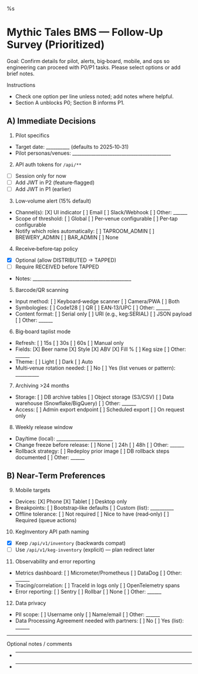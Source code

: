 %s
# Mythic Tales BMS — Follow‑Up Survey (Prioritized)

Goal: Confirm details for pilot, alerts, big‑board, mobile, and ops so engineering can proceed with P0/P1 tasks. Please select options or add brief notes.

Instructions
- Check one option per line unless noted; add notes where helpful.
- Section A unblocks P0; Section B informs P1.

## A) Immediate Decisions

1) Pilot specifics
- Target date: __________ (defaults to 2025‑10‑31)
- Pilot personas/venues: __________________________________________

2) API auth tokens for `/api/**`
- [ ] Session only for now
- [ ] Add JWT in P2 (feature‑flagged)
- [ ] Add JWT in P1 (earlier)

3) Low‑volume alert (15% default)
- Channel(s): [X] UI indicator  [ ] Email  [ ] Slack/Webhook  [ ] Other: ______
- Scope of threshold: [ ] Global  [ ] Per‑venue configurable  [ ] Per‑tap configurable
- Notify which roles automatically: [ ] TAPROOM_ADMIN  [ ] BREWERY_ADMIN  [ ] BAR_ADMIN  [ ] None

4) Receive‑before‑tap policy
- [X] Optional (allow DISTRIBUTED → TAPPED)
- [ ] Require RECEIVED before TAPPED
- Notes: __________________________________________

5) Barcode/QR scanning
- Input method: [ ] Keyboard‑wedge scanner  [ ] Camera/PWA  [ ] Both
- Symbologies: [ ] Code128  [ ] QR  [ ] EAN‑13/UPC  [ ] Other: ______
- Content format: [ ] Serial only  [ ] URI (e.g., keg:SERIAL)  [ ] JSON payload  [ ] Other: ______

6) Big‑board taplist mode
- Refresh: [ ] 15s  [ ] 30s  [ ] 60s  [ ] Manual only
- Fields: [X] Beer name  [X] Style  [X] ABV  [X] Fill %  [ ] Keg size  [ ] Other: ______
- Theme: [ ] Light  [ ] Dark  [ ] Auto
- Multi‑venue rotation needed: [ ] No  [ ] Yes (list venues or pattern): __________

7) Archiving >24 months
- Storage: [ ] DB archive tables  [ ] Object storage (S3/CSV)  [ ] Data warehouse (Snowflake/BigQuery)  [ ] Other: ______
- Access: [ ] Admin export endpoint  [ ] Scheduled export  [ ] On request only

8) Weekly release window
- Day/time (local): ________________________
- Change freeze before release: [ ] None  [ ] 24h  [ ] 48h  [ ] Other: ______
- Rollback strategy: [ ] Redeploy prior image  [ ] DB rollback steps documented  [ ] Other: ______

## B) Near‑Term Preferences

9) Mobile targets
- Devices: [X] Phone  [X] Tablet  [ ] Desktop only
- Breakpoints: [ ] Bootstrap‑like defaults  [ ] Custom (list): __________
- Offline tolerance: [ ] Not required  [ ] Nice to have (read‑only)  [ ] Required (queue actions)

10) KegInventory API path naming
- [X] Keep `/api/v1/inventory` (backwards compat)
- [ ] Use `/api/v1/keg-inventory` (explicit) — plan redirect later

11) Observability and error reporting
- Metrics dashboard: [ ] Micrometer/Prometheus  [ ] DataDog  [ ] Other: ______
- Tracing/correlation: [ ] TraceId in logs only  [ ] OpenTelemetry spans
- Error reporting: [ ] Sentry  [ ] Rollbar  [ ] None  [ ] Other: ______

12) Data privacy
- PII scope: [ ] Username only  [ ] Name/email  [ ] Other: ______
- Data Processing Agreement needed with partners: [ ] No  [ ] Yes (list): ______

---

Optional notes / comments

- _____________________________________________________________
- _____________________________________________________________
